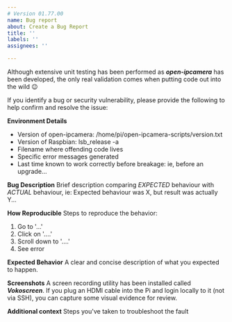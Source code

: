 ```yaml
---
# Version 01.77.00
name: Bug report
about: Create a Bug Report
title: ''
labels: ''
assignees: ''

---
```


Although extensive unit testing has been performed as _**open-ipcamera**_ has been developed, the only real validation comes when putting code out into the wild :wink:

If you identify a bug or security vulnerability, please provide the following to help confirm and resolve the issue:

**Environment Details**
- Version of open-ipcamera: 	/home/pi/open-ipcamera-scripts/version.txt
- Version of Raspbian:  		lsb\_release -a
- Filename where offending code lives
- Specific error messages generated
- Last time known to work correctly before breakage: ie, before an upgrade...

**Bug Description**
Brief description comparing *EXPECTED* behaviour with *ACTUAL* behaviour, ie:
Expected behaviour was X, but result was actually Y...

**How Reproducible**
Steps to reproduce the behavior:
1. Go to '...'
2. Click on '....'
3. Scroll down to '....'
4. See error

**Expected Behavior**
A clear and concise description of what you expected to happen.

**Screenshots**
A screen recording utility has been installed called _**Vokoscreen**_.  If you plug an HDMI cable into the Pi and login locally to it (not via SSH), you can capture some visual evidence for review.

**Additional context**
Steps you've taken to troubleshoot the fault
